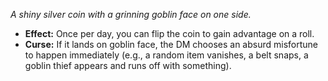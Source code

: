 _A shiny silver coin with a grinning goblin face on one side._

- **Effect:** Once per day, you can flip the coin to gain advantage on a roll.
- **Curse:** If it lands on goblin face, the DM chooses an absurd misfortune to happen immediately (e.g., a random item vanishes, a belt snaps, a goblin thief appears and runs off with something).